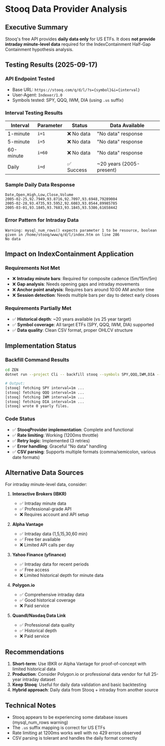 # Stooq Data Provider Analysis

## Executive Summary

Stooq's free API provides **daily data only** for US ETFs. It does **not provide intraday minute-level data** required for the IndexContainment Half-Gap Containment hypothesis analysis.

## Testing Results (2025-09-17)

### API Endpoint Tested
- Base URL: `https://stooq.com/q/d/l/?s={symbol}&i={interval}`
- User-Agent: `Indexer/1.0`
- Symbols tested: SPY, QQQ, IWM, DIA (using `.us` suffix)

### Interval Testing Results

| Interval | Parameter | Status | Data Available |
|----------|-----------|---------|----------------|
| 1-minute | `i=1` | ❌ No data | "No data" response |
| 5-minute | `i=5` | ❌ No data | "No data" response |
| 60-minute | `i=60` | ❌ No data | "No data" response |
| Daily | `i=d` | ✅ Success | ~20 years (2005-present) |

### Sample Daily Data Response
```csv
Date,Open,High,Low,Close,Volume
2005-02-25,92.7949,93.8716,92.7097,93.6948,79289004
2005-02-28,93.4735,93.5952,92.6083,93.0544,89985785
2005-03-01,93.1845,93.7683,93.1845,93.5386,61658442
```

### Error Pattern for Intraday Data
```
Warning: mysql_num_rows() expects parameter 1 to be resource, boolean given in /home/stooq/www/q/d/l/index.htm on line 286
No data
```

## Impact on IndexContainment Application

### Requirements Not Met
- ❌ **Intraday minute bars**: Required for composite cadence (5m/15m/5m)
- ❌ **Gap analysis**: Needs opening gaps and intraday movements
- ❌ **Anchor point analysis**: Requires bars around 10:00 AM anchor time
- ❌ **Session detection**: Needs multiple bars per day to detect early closes

### Requirements Partially Met
- ✅ **Historical depth**: ~20 years available (vs 25 year target)
- ✅ **Symbol coverage**: All target ETFs (SPY, QQQ, IWM, DIA) supported
- ✅ **Data quality**: Clean CSV format, proper OHLCV structure

## Implementation Status

### Backfill Command Results
```bash
cd ZEN
dotnet run --project Cli -- backfill stooq --symbols SPY,QQQ,IWM,DIA --interval 1 --out ../DATA --throttle-ms 1200 --retries 3

# Output:
[stooq] fetching SPY interval=1m ...
[stooq] fetching QQQ interval=1m ...
[stooq] fetching IWM interval=1m ...
[stooq] fetching DIA interval=1m ...
[stooq] wrote 0 yearly files.
```

### Code Status
- ✅ **StooqProvider implementation**: Complete and functional
- ✅ **Rate limiting**: Working (1200ms throttle)
- ✅ **Retry logic**: Implemented (3 retries)
- ✅ **Error handling**: Graceful "No data" handling
- ✅ **CSV parsing**: Supports multiple formats (comma/semicolon, various date formats)

## Alternative Data Sources

For intraday minute-level data, consider:

1. **Interactive Brokers (IBKR)**
   - ✅ Intraday minute data
   - ✅ Professional-grade API
   - ❌ Requires account and API setup

2. **Alpha Vantage**
   - ✅ Intraday data (1,5,15,30,60 min)
   - ✅ Free tier available
   - ❌ Limited API calls per day

3. **Yahoo Finance (yfinance)**
   - ✅ Intraday data for recent periods
   - ✅ Free access
   - ❌ Limited historical depth for minute data

4. **Polygon.io**
   - ✅ Comprehensive intraday data
   - ✅ Good historical coverage
   - ❌ Paid service

5. **Quandl/Nasdaq Data Link**
   - ✅ Professional data quality
   - ✅ Historical depth
   - ❌ Paid service

## Recommendations

1. **Short-term**: Use IBKR or Alpha Vantage for proof-of-concept with limited historical data
2. **Production**: Consider Polygon.io or professional data vendor for full 25-year intraday dataset
3. **Keep Stooq**: Useful for daily data validation and basic backtesting
4. **Hybrid approach**: Daily data from Stooq + intraday from another source

## Technical Notes

- Stooq appears to be experiencing some database issues (mysql_num_rows warning)
- The `.us` suffix mapping is correct for US ETFs
- Rate limiting at 1200ms works well with no 429 errors observed
- CSV parsing is tolerant and handles the daily format correctly